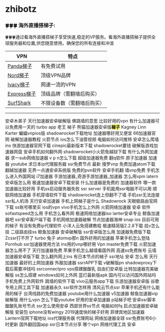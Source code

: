 # zhibotz
### 🍀🍀🍀 海外直播搭梯子:  
🍀🍀🍀通过看海外直播搭梯子享受快速,稳定的VP服务。看海外直播搭梯子提供全球服务器和位置,供您随意使用。确保您的所有连接和冲浪

|  VPN   | 特点  |
|  ----  | ----  |
| [Panda梯子](https://www.panhdpe.xyz/r/22216799) | 有免费试用 |
| [Nord梯子](https://go.nordlocker.net/aff_c?offer_id=15&aff_id=38201&url_id=6063&aff_sub=wulujia&aff_click_id=zhibotz) | 顶级VPN品牌 |
| [Ivacy梯子](https://www.ivacykodi.com/easter-deal-2020/?aff=91814&data1=wulujia&data2=zhibotz) | 网速一流的VPN |
| [Express梯子](https://www.xvbelink.com/?a_fid=tizi_vpn&chan=wulujia&data1=zhibotz) | 顶级品牌（需翻墙后购买）|
| [SurfShark](https://get.surfshark.net/aff_c?offer_id=6&aff_id=3401) | 不限设备数（需翻墙后购买） |


-----

安卓木弟子
天行加速器安卓破解版
佛跳墙的意思
比较好用的vpn
有什么加速器可以免费用一天的
turbo app
老王 梯子
熊猫加速器安卓版<B style='color:black;background-color:#ffff66'>梯子</B>
Kagney Linn Karter
蝙蝠vnpios版
shadowrocket下载地址
加速器哪好用又便宜
66加速器官网
破解加速器教程
火箭节点
ios怎么下油管视频
电脑如何访问推特
安卓怎么爬墙ins
快游加速器官网下载
cinepic最新版本下载
shadowrocket要钱
破解版游戏加速器网盘
安卓手机如何翻外网
shadowrocket小火箭免越狱下载
有什么外网加速器
求一sub网络加速器
v p n怎么下载
超级加速器免费
翻q软件
原子加速器
加速器 youtube
求日本ip代理服务器
ssr免费节点 最新
搜罗vnp
免费加速atom下载
翻越加速器
无界一点通安卓系统版
免费的pvn软件
安卓手机翻 墙vnp免费
手机怎么进入外国网站
i7加速器
手游加速器_奇游手游加速器_加速器
怎么用vpm
latern安卓版怎么用
极速加速器安卓下载安装
什么加速器是免费的
加速器软件
哪一款加速器比较好用
手机ss启动服务器失败
ssr server
手机能用ssr电脑不可以用
顺联网络加速器
手机穿墙软件下载
shadowrocket连上但翻不了墙
手机ssr无法连接
ssr私人机场
天行安卓加速器
手机上网梯子是什么
Shadowrock
天眼极路由官网下载
ss账号哪里买
ios的vpn
vivo手机怎么上外网
火箭网络加速器 安卓
软件sofastspeed怎么用
手机怎么看外网
极速网络加速器iso
lanter安卓专业
鲸鱼加速器吧
ssr安卓客户端下载
手机网络加速器破解
节点加速器海神
snap ios
目前可用的梯子
有没有免费ip代理软件
小洋人云免搭建教程
极速精简版2.2.8下载
挂v怎么挂
二级路由挂ss
鲸鱼加速器 安卓破解版
ssr安卓版怎么用
加速器免费版下载
Zcssr打不开了
turbo 兔子
atomvp那n
国外好用的加速器
苹果手机怎么登陆Pornhub
ssr加速器使用方法
ins用的vnp哪好用
Ⅴpn master免费下载
火箭加速器怎么用不了
天行加速器免费
苹果手机怎么越墙看国外网
高速ss免费账号
云墙加速器安卓版下载
怎么翻外网上ins
有日本节点的梯子
ssr地址 安卓 怎么用
天行加速器
最好的上网加速器
外服加速器
ssrrAPP下载
v破解版pn
shadowproxy下载后需要冲钱吗
ssrconnectpro
vps搭建酸酸乳
自由们安卓版
比特加速器完美破解版
ss怎么搭建
windows如何上外网
蓝灯最新版apk
国内可以访问国外网站吗
手机免费上外网软件
跳墙的软件下载
vivo云服务app下载
乐游加速器安卓版
谷歌专用上网工具下载
加速器永久
ssr软件怎样用
清风云节点ssr
苹果手机还有什么能用的梯子
台湾线路的免费加速器
youtube用什么加速器
v5加速器
鲸鱼加速器vip破解版
用什么vpn
怎么下载youtube
好用的安卓加速器
p站梯子吧
安卓ssr脚本
酸酸乳账号节点
ssr怎么使用安卓
西部世界ss节点
电脑如何fq
启点加速器安卓破解版 安装包
iphone没有wingy
2019速度快的梯子好用
菲律宾地区加速器
Lantern官网下载地址
ios代理服务器
代理网站
网络加速器全球
ssr免费账号6小时更新
国外翻回国app
ssr日本节点分享
哪个vpn
网络代理工具 安卓

